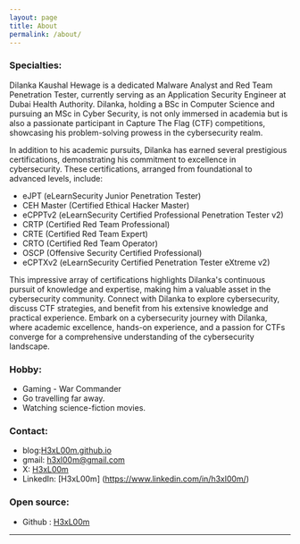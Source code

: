 ```yaml
---
layout: page
title: About
permalink: /about/
---
```




### Specialties:

Dilanka Kaushal Hewage is a dedicated Malware Analyst and Red Team Penetration Tester, currently serving as an Application Security Engineer at Dubai Health Authority. Dilanka, holding a BSc in Computer Science and pursuing an MSc in Cyber Security, is not only immersed in academia but is also a passionate participant in Capture The Flag (CTF) competitions, showcasing his problem-solving prowess in the cybersecurity realm.

In addition to his academic pursuits, Dilanka has earned several prestigious certifications, demonstrating his commitment to excellence in cybersecurity. These certifications, arranged from foundational to advanced levels, include:

* eJPT (eLearnSecurity Junior Penetration Tester)
* CEH Master (Certified Ethical Hacker Master)
* eCPPTv2 (eLearnSecurity Certified Professional Penetration Tester v2)
* CRTP (Certified Red Team Professional)
* CRTE (Certified Red Team Expert)
* CRTO (Certified Red Team Operator)
* OSCP (Offensive Security Certified Professional)
* eCPTXv2 (eLearnSecurity Certified Penetration Tester eXtreme v2)

This impressive array of certifications highlights Dilanka's continuous pursuit of knowledge and expertise, making him a valuable asset in the cybersecurity community. Connect with Dilanka to explore cybersecurity, discuss CTF strategies, and benefit from his extensive knowledge and practical experience. Embark on a cybersecurity journey with Dilanka, where academic excellence, hands-on experience, and a passion for CTFs converge for a comprehensive understanding of the cybersecurity landscape.

### Hobby:

* Gaming - War Commander 
* Go travelling far away.
* Watching science-fiction movies.

### Contact:

* blog:[H3xL00m.github.io](http://H3xL00m.github.io)
* gmail: [h3xl00m@gmail.com](mailto:h3xl00m@gmail.com)
* X: [H3xL00m](https://twitter.com/H3xL00m)
* LinkedIn: [H3xL00m] (https://www.linkedin.com/in/h3xl00m/)

### Open source:

* Github : [H3xL00m](https://github.com/H3xL00m)

----